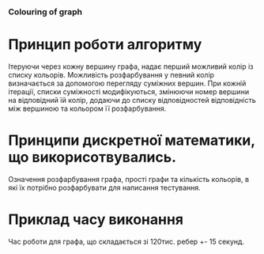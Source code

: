 ### Colouring of graph

# Принцип роботи алгоритму
Ітеруючи через кожну вершину графа, надає перший можливий колір із списку кольорів.
Можливість розфарбування у певний колір визначається за допомогою перегляду суміжних вершин.
При кожній ітерації, списки суміжності модифікуються, змінюючи номер вершини на
відповідний їй колір, додаючи до списку відповідностей відповідність між вершиною та
кольором її розфарбування.

# Принципи дискретної математики, що викорисотвувались.
Означення розфарбування графа, прості графи та кількість кольорів, в які їх потрібно розфарбувати для написання тестування.

# Приклад часу виконання
Час роботи для графа, що складається зі 120тис. ребер +- 15 секунд.